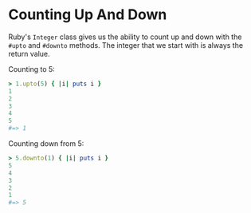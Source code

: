 # Counting Up And Down

Ruby's `Integer` class gives us the ability to count up and down with the `#upto` and `#downto` methods. The integer that we start with is always the return value.

Counting to 5:

```ruby
> 1.upto(5) { |i| puts i }
1
2
3
4
5
#=> 1
```
Counting down from 5:

```ruby
> 5.downto(1) { |i| puts i }
5
4
3
2
1
#=> 5
```
